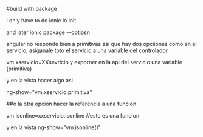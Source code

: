 #build with package 

i only have to do 
ionic io init

and later ionic package  --optiosn


angular no responde bien a primitivas
asi que hay dos opciiones como en el servicio, 
asiganale toto el servicio a una variable del controlador

vm.xservicio=XXsevricio
y exporner en la api del servicio una variable (primitiva)

y en la vista hacer algo asi

ng-show="vm.xservicio.primitiva"



##o la otra opcion hacer la referencia a una funcion

vm.isonline=xxservicio.isonline //esto es una funcion

y en la vista ng-show="vm.isonline()"